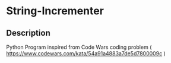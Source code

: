 # String-Incrementer
## Description
Python Program inspired from Code Wars coding problem ( https://www.codewars.com/kata/54a91a4883a7de5d7800009c )
